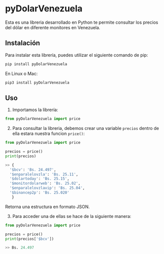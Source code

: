 # pyDolarVenezuela
Esta es una libreria desarrollado en Python te permite consultar los precios del dólar en diferente monitores en Venezuela.

## Instalación
Para instalar esta librería, puedes utilizar el siguiente comando de pip:

```py
pip install pyDolarVenezuela
```
En Linux o Mac:
```py
pip3 install pyDolarVenezuela
```
## Uso
1. Importamos la librería:
```py
from pyDolarVenezuela import price
```
2. Para consultar la libreria, debemos crear una variable `precios` dentro de ella estara nuestra funcion `price()`:
```py
from pyDolarVenezuela import price

precios = price()
print(precios)

>> {
  '$bcv': 'Bs. 24.497',
  '$enparalelovzla': 'Bs. 25.11',
  '$dolartoday': 'Bs. 25.15',
  '$monitordolarweb': 'Bs. 25.02',
  '$enparalelovzlavip': 'Bs. 25.04',
  '$binancep2p': 'Bs. 25.020'
   }
```
Retorna una estructura en formato JSON.

3. Para acceder una de ellas se hace de la siguiente manera:
```py
from pyDolarVenezuela import price

precios = price()
print(precios['$bcv'])

>> Bs. 24.497
```

